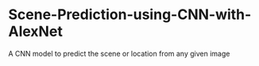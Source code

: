 # Scene-Prediction-using-CNN-with-AlexNet
A CNN model to predict the scene or location from any given image
